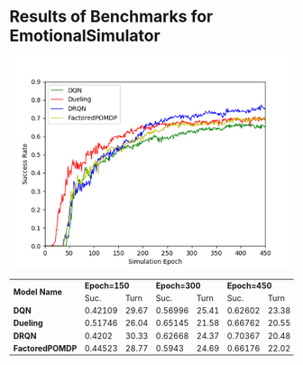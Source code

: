 # Results of Benchmarks for EmotionalSimulator

![Benchmarks](benchmarks.png)

<table>
  <tr><td rowspan="2"><b>Model Name</b></td><td colspan="2"><b>Epoch=150</b></td><td colspan="2"><b>Epoch=300</b></td><td colspan="2"><b>Epoch=450</b></td></tr>
  <tr><td>Suc.</td><td>Turn</td><td>Suc.</td><td>Turn</td><td>Suc.</td><td>Turn</td></tr>
<tr><td><b>DQN</b></td><td>0.42109</td><td>29.67</td><td>0.56996</td><td>25.41</td><td>0.62602</td><td>23.38</td></tr>
<tr><td><b>Dueling</b></td><td>0.51746</td><td>26.04</td><td>0.65145</td><td>21.58</td><td>0.66762</td><td>20.55</td></tr>
<tr><td><b>DRQN</b></td><td>0.4202</td><td>30.33</td><td>0.62668</td><td>24.37</td><td>0.70367</td><td>20.48</td></tr>
<tr><td><b>FactoredPOMDP</b></td><td>0.44523</td><td>28.77</td><td>0.5943</td><td>24.69</td><td>0.66176</td><td>22.02</td></tr>
 </table>


